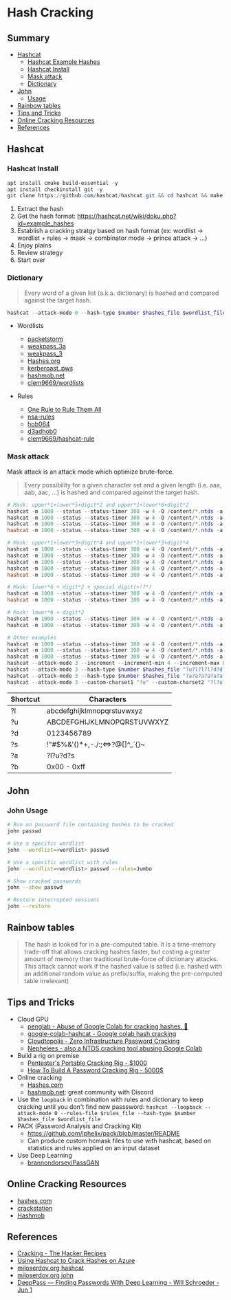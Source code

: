 # Hash Cracking

## Summary

* [Hashcat](https://hashcat.net/hashcat/)
   * [Hashcat Example Hashes](https://hashcat.net/wiki/doku.php?id=example_hashes)
   * [Hashcat Install](#hashcat-install)
   * [Mask attack](#mask-attack)
   * [Dictionary](#dictionary)
* [John](https://github.com/openwall/john)
   * [Usage](#john-usage)
* [Rainbow tables](#rainbow-tables)
* [Tips and Tricks](#tips-and-tricks)
* [Online Cracking Resources](#online-cracking-resources)
* [References](#references)


## Hashcat

### Hashcat Install

```powershell
apt install cmake build-essential -y
apt install checkinstall git -y
git clone https://github.com/hashcat/hashcat.git && cd hashcat && make -j 8 && make install
```

1. Extract the hash
2. Get the hash format: https://hashcat.net/wiki/doku.php?id=example_hashes
3. Establish a cracking stratgy based on hash format (ex: wordlist -> wordlist + rules -> mask -> combinator mode -> prince attack -> ...)
4. Enjoy plains
5. Review strategy
6. Start over

### Dictionary

> Every word of a given list (a.k.a. dictionary) is hashed and compared against the target hash.

```powershell
hashcat --attack-mode 0 --hash-type $number $hashes_file $wordlist_file -r $my_rules
```

* Wordlists
    * [packetstorm](https://packetstormsecurity.com/Crackers/wordlists/)
    * [weakpass_3a](https://download.weakpass.com/wordlists/1948/weakpass_3a.7z)
    * [weakpass_3](https://download.weakpass.com/wordlists/1947/weakpass_3.7z)
    * [Hashes.org](https://download.weakpass.com/wordlists/1931/Hashes.org.7z)
    * [kerberoast_pws](https://gist.github.com/edermi/f8b143b11dc020b854178d3809cf91b5/raw/b7d83af6a8bbb43013e04f78328687d19d0cf9a7/kerberoast_pws.xz)
    * [hashmob.net](https://hashmob.net/research/wordlists)
    * [clem9669/wordlists](https://github.com/clem9669/wordlists)

* Rules
    * [One Rule to Rule Them All](https://notsosecure.com/one-rule-to-rule-them-all/)
    * [nsa-rules](https://github.com/NSAKEY/nsa-rules)
    * [hob064](https://raw.githubusercontent.com/praetorian-inc/Hob0Rules/master/hob064.rule)
    * [d3adhob0](https://raw.githubusercontent.com/praetorian-inc/Hob0Rules/master/d3adhob0.rule)
    * [clem9669/hashcat-rule](https://github.com/clem9669/hashcat-rule)

### Mask attack

Mask attack is an attack mode which optimize brute-force.

> Every possibility for a given character set and a given length (i.e. aaa, aab, aac, ...) is hashed and compared against the target hash.

```powershell
# Mask: upper*1+lower*5+digit*2 and upper*1+lower*6+digit*2 
hashcat -m 1000 --status --status-timer 300 -w 4 -O /content/*.ntds -a 3 ?u?l?l?l?l?l?d?d
hashcat -m 1000 --status --status-timer 300 -w 4 -O /content/*.ntds -a 3 ?u?l?l?l?l?l?l?d?d 
hashcat -m 1000 --status --status-timer 300 -w 4 -O /content/*.ntds -a 3 -1 "*+!??" ?u?l?l?l?l?l?d?d?1
hashcat -m 1000 --status --status-timer 300 -w 4 -O /content/*.ntds -a 3 -1 "*+!??" ?u?l?l?l?l?l?l?d?d?1 

# Mask: upper*1+lower*3+digit*4 and upper*1+lower*3+digit*4
hashcat -m 1000 --status --status-timer 300 -w 4 -O /content/*.ntds -a 3 ?u?l?l?l?d?d?d?d
hashcat -m 1000 --status --status-timer 300 -w 4 -O /content/*.ntds -a 3 ?u?l?l?l?l?d?d?d?d
hashcat -m 1000 --status --status-timer 300 -w 4 -O /content/*.ntds -a 3 ?u?l?l?l?l?l?d?d?d?d
hashcat -m 1000 --status --status-timer 300 -w 4 -O /content/*.ntds -a 3 -1 "*+!??" ?u?l?l?l?d?d?d?d?1
hashcat -m 1000 --status --status-timer 300 -w 4 -O /content/*.ntds -a 3 -1 "*+!??" ?u?l?l?l?l?d?d?d?d?1

# Mask: lower*6 + digit*2 + special digit(+!?*)
hashcat -m 1000 --status --status-timer 300 -w 4 -O /content/*.ntds -a 3 -1 "*+!??" ?l?l?l?l?l?l?d?d?1
hashcat -m 1000 --status --status-timer 300 -w 4 -O /content/*.ntds -a 3 -1 "*+!??" ?l?l?l?l?l?l?d?d?1?1

# Mask: lower*6 + digit*2
hashcat -m 1000 --status --status-timer 300 -w 4 -O /content/*.ntds -a 3 /content/hashcat/masks/8char-1l-1u-1d-1s-compliant.hcmask
hashcat -m 1000 --status --status-timer 300 -w 4 -O /content/*.ntds -a 3 -1 ?l?d?u ?1?1?1?1?1?1?1?1

# Other examples
hashcat -m 1000 --status --status-timer 300 -w 4 -O /content/*.ntds -a 3 ?a?a?a?a?a?a?a?a?a
hashcat -m 1000 --status --status-timer 300 -w 4 -O /content/*.ntds -a 3 ?a?a?a?a?a?a?a?a 
hashcat -m 1000 --status --status-timer 300 -w 4 -O /content/*.ntds -a 3 ?u?l?l?l?l?l?l?d?d?d?d
hashcat --attack-mode 3 --increment --increment-min 4 --increment-max 8 --hash-type $number $hashes_file "?a?a?a?a?a?a?a?a?a?a?a?a"
hashcat --attack-mode 3 --hash-type $number $hashes_file "?u?l?l?l?d?d?d?d?s"
hashcat --attack-mode 3 --hash-type $number $hashes_file "?a?a?a?a?a?a?a?a"
hashcat --attack-mode 3 --custom-charset1 "?u" --custom-charset2 "?l?u?d" --custom-charset3 "?d" --hash-type $number $hashes_file "?1?2?2?2?3"
```

| Shortcut  | Characters  |
|----|----------------------------|
| ?l | abcdefghijklmnopqrstuvwxyz |
| ?u | ABCDEFGHIJKLMNOPQRSTUVWXYZ |
| ?d | 0123456789 |
| ?s | !"#$%&'()*+,-./:;<=>?@[\]^_`{}~ |
| ?a | ?l?u?d?s |
| ?b | 0x00 - 0xff |



## John


### John Usage

```bash
# Run on password file containing hashes to be cracked
john passwd

# Use a specific wordlist
john --wordlist=<wordlist> passwd

# Use a specific wordlist with rules
john --wordlist=<wordlist> passwd --rules=Jumbo

# Show cracked passwords
john --show passwd

# Restore interrupted sessions
john --restore
```


## Rainbow tables

> The hash is looked for in a pre-computed table. It is a time-memory trade-off that allows cracking hashes faster, but costing a greater amount of memory than traditional brute-force of dictionary attacks. This attack cannot work if the hashed value is salted (i.e. hashed with an additional random value as prefix/suffix, making the pre-computed table irrelevant)

## Tips and Tricks

* Cloud GPU
    * [penglab - Abuse of Google Colab for cracking hashes. 🐧](https://github.com/mxrch/penglab)
    * [google-colab-hashcat - Google colab hash cracking](https://github.com/ShutdownRepo/google-colab-hashcat)
    * [Cloudtopolis - Zero Infrastructure Password Cracking](https://github.com/JoelGMSec/Cloudtopolis)
    * [Nephelees - also a NTDS cracking tool abusing Google Colab](https://github.com/khulnasoft/Nephelees)
* Build a rig on premise
    * [Pentester's Portable Cracking Rig - $1000](https://www.netmux.com/blog/portable-cracking-rig)
    * [How To Build A Password Cracking Rig - 5000$](https://www.netmux.com/blog/how-to-build-a-password-cracking-rig)
* Online cracking
    * [Hashes.com](https://hashes.com/en/decrypt/hash)
    * [hashmob.net](https://hashmob.net/): great community with Discord
* Use the `loopback` in combination with rules and dictionary to keep cracking until you don't find new passsword: `hashcat --loopback --attack-mode 0 --rules-file $rules_file --hash-type $number $hashes_file $wordlist_file`
* PACK (Password Analysis and Cracking Kit)
    * https://github.com/iphelix/pack/blob/master/README
    * Can produce custom hcmask files to use with hashcat, based on statistics and rules applied on an input dataset
* Use Deep Learning
    * [brannondorsey/PassGAN](https://github.com/brannondorsey/PassGAN)


## Online Cracking Resources

* [hashes.com](https://hashes.com)
* [crackstation](https://crackstation.net)
* [Hashmob](https://hashmob.net/)


## References

* [Cracking - The Hacker Recipes](https://www.thehacker.recipes/ad-ds/movement/credentials/cracking)
* [Using Hashcat to Crack Hashes on Azure](https://durdle.com/2017/04/23/using-hashcat-to-crack-hashes-on-azure/)
* [miloserdov.org hashcat](https://miloserdov.org/?p=5426&PageSpeed=noscript)
* [miloserdov.org john](https://miloserdov.org/?p=4961&PageSpeed=noscript)
* [DeepPass — Finding Passwords With Deep Learning - Will Schroeder - Jun 1](https://posts.specterops.io/deeppass-finding-passwords-with-deep-learning-4d31c534cd00)